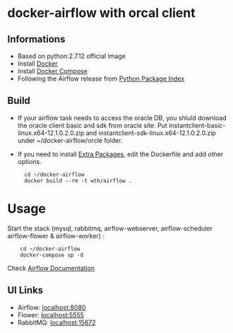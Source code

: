 # docker-airflow with orcal client

## Informations

* Based on python:2.7.12 official Image
* Install [Docker](https://www.docker.com/)
* Install [Docker Compose](https://docs.docker.com/compose/install/)
* Following the Airflow release from [Python Package Index](https://pypi.python.org/pypi/airflow)

## Build
* If your airflow task needs to access the oracle DB, you shluld download the oracle client basic and sdk from oracle site. Put instantclient-basic-linux.x64-12.1.0.2.0.zip and instantclient-sdk-linux.x64-12.1.0.2.0.zip under ~/docker-airflow/orcle folder.

* If you need to install [Extra Packages](http://pythonhosted.org/airflow/installation.html#extra-package), edit the Dockerfile and add other options.

        cd ~/docker-airflow
        docker build --rm -t wth/airflow .

# Usage

Start the stack (mysql, rabbitmq, airflow-webserver, airflow-scheduler airflow-flower & airflow-worker) :

        cd ~/docker-airflow
        docker-compose up -d

Check [Airflow Documentation](http://pythonhosted.org/airflow/)

## UI Links

- Airflow: [localhost:8080](http://localhost:8080/)
- Flower: [localhost:5555](http://localhost:5555/)
- RabbitMQ: [localhost:15672](http://localhost:15672/)



